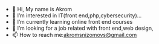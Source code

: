 - 👋 Hi, My name is Akrom
- 👀 I’m interested in IT(front end,php,cybersecurity)...
- 🌱 I’m currently learning online front end courses
- 💞️ I’m looking for a job related with front end,web design,
- 📫 How to reach me:akromsnizomovs@gmail.com

<!---
AkDi94/AkDi94 is a ✨ special ✨ repository because its `README.md` (this file) appears on your GitHub profile.
You can click the Preview link to take a look at your changes.
--->

